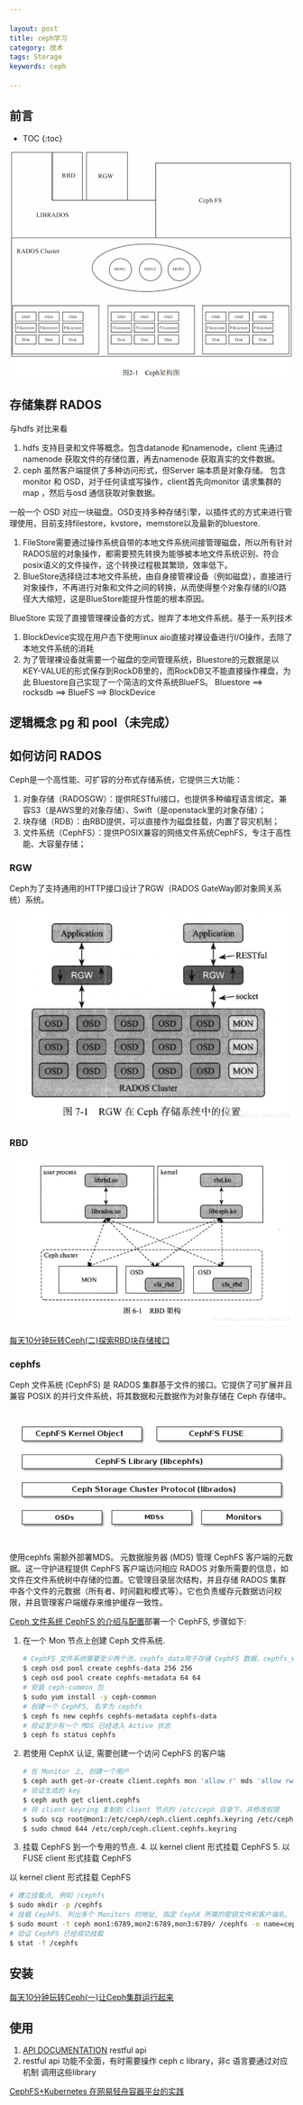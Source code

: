 ```yaml
---

layout: post
title: ceph学习
category: 技术
tags: Storage
keywords: ceph

---
```


## 前言

* TOC
{:toc}

![](/public/upload/storage/ceph_arch.png)

## 存储集群 RADOS

与hdfs 对比来看
1. hdfs 支持目录和文件等概念。包含datanode 和namenode，client 先通过namenode 获取文件的存储位置，再去namenode 获取真实的文件数据。
2. ceph 虽然客户端提供了多种访问形式，但Server 端本质是对象存储。 包含monitor 和 OSD，对于任何读或写操作，client首先向monitor 请求集群的map ，然后与osd 通信获取对象数据。

一般一个 OSD 对应一块磁盘。OSD支持多种存储引擎，以插件式的方式来进行管理使用，目前支持filestore，kvstore，memstore以及最新的bluestore.
1. FileStore需要通过操作系统自带的本地文件系统间接管理磁盘，所以所有针对RADOS层的对象操作，都需要预先转换为能够被本地文件系统识别、符合posix语义的文件操作，这个转换过程极其繁琐，效率低下。
2. BlueStore选择绕过本地文件系统，由自身接管裸设备（例如磁盘），直接进行对象操作，不再进行对象和文件之间的转换，从而使得整个对象存储的I/O路径大大缩短，这是BlueStore能提升性能的根本原因。 

BlueStore 实现了直接管理裸设备的方式，抛弃了本地文件系统。基于一系列技术
1. BlockDevice实现在用户态下使用linux aio直接对裸设备进行I/O操作，去除了本地文件系统的消耗
2. 为了管理裸设备就需要一个磁盘的空间管理系统，Bluestore的元数据是以KEY-VALUE的形式保存到RockDB里的，而RockDB又不能直接操作裸盘，为此 Bluestore自己实现了一个简洁的文件系统BlueFS。  Bluestore ==> rocksdb ==> BlueFS ==> BlockDevice

## 逻辑概念 pg 和 pool（未完成）
## 如何访问 RADOS

Ceph是一个高性能、可扩容的分布式存储系统，它提供三大功能：

1. 对象存储（RADOSGW）：提供RESTful接口，也提供多种编程语言绑定。兼容S3（是AWS里的对象存储）、Swift（是openstack里的对象存储）；
2. 块存储（RDB）：由RBD提供，可以直接作为磁盘挂载，内置了容灾机制；
3. 文件系统（CephFS）：提供POSIX兼容的网络文件系统CephFS，专注于高性能、大容量存储；

### RGW

Ceph为了支持通用的HTTP接口设计了RGW（RADOS GateWay即对象网关系统）系统。

![](/public/upload/storage/ceph_rgw.png)

### RBD

![](/public/upload/storage/ceph_rbd.png)

[每天10分钟玩转Ceph(二)探索RBD块存储接口](https://cloud.tencent.com/developer/article/1592961)
### cephfs

Ceph 文件系统 (CephFS) 是 RADOS 集群基于文件的接口。它提供了可扩展并且兼容 POSIX 的并行文件系统，将其数据和元数据作为对象存储在  Ceph 存储中。

![](/public/upload/storage/ceph_cephfs.png)


使用cephfs 需额外部署MDS。 元数据服务器 (MDS) 管理 CephFS 客户端的元数据。这一守护进程提供 CephFS 客户端访问相应 RADOS 对象所需要的信息，如文件在文件系统树中存储的位置。它管理目录层次结构，并且存储 RADOS 集群中各个文件的元数据（所有者、时间戳和模式等）。它也负责缓存元数据访问权限，并且管理客户端缓存来维护缓存一致性。


[Ceph 文件系统 CephFS 的介绍与配置](https://amito.me/2018/CephFS-Introduction-Installation-and-Configuration/)部署一个 CephFS, 步骤如下:

1. 在一个 Mon 节点上创建 Ceph 文件系统.

    ```sh
    # CephFS 文件系统需要至少两个池，cephfs_data用于存储 CephFS 数据，cephfs_metadata用于存储 CephFS 元数据。
    $ ceph osd pool create cephfs-data 256 256
    $ ceph osd pool create cephfs-metadata 64 64
    # 安装 ceph-common 包
    $ sudo yum install -y ceph-common
    # 创建一个 CephFS, 名字为 cephfs
    $ ceph fs new cephfs cephfs-metadata cephfs-data
    # 验证至少有一个 MDS 已经进入 Active 状态
    $ ceph fs status cephfs
    ```
2. 若使用 CephX 认证, 需要创建一个访问 CephFS 的客户端
    ```sh
    # 在 Monitor 上, 创建一个用户
    $ ceph auth get-or-create client.cephfs mon 'allow r' mds 'allow rw' osd 'allow rw pool=cephfs-data, allow rw pool=cephfs-metadata'
    # 验证生成的 key
    $ ceph auth get client.cephfs
    # 将 client keyring 复制到 client 节点的 /etc/ceph 目录下，并修改权限
    $ sudo scp root@mon1:/etc/ceph/ceph.client.cephfs.keyring /etc/ceph/ceph.client.cephfs.keyring
    $ sudo chmod 644 /etc/ceph/ceph.client.cephfs.keyring
    ```
3. 挂载 CephFS 到一个专用的节点.
    4. 以 kernel client 形式挂载 CephFS
    5. 以 FUSE client 形式挂载 CephFS

以 kernel client 形式挂载 CephFS

```sh
# 建立挂载点, 例如 /cephfs
$ sudo mkdir -p /cephfs
# 挂载 CephFS. 列出多个 Monitors 的地址, 指定 CephX 所需的密钥文件和客户端名, 注意不是 keyring file:
$ sudo mount -t ceph mon1:6789,mon2:6789,mon3:6789/ /cephfs -o name=cephfs,secretfile=/etc/ceph/cephfs.secret
# 验证 CephFS 已经成功挂载
$ stat -f /cephfs
```

## 安装

[每天10分钟玩转Ceph(一)让Ceph集群运行起来](https://cloud.tencent.com/developer/article/1592733)

## 使用

1. [API DOCUMENTATION](https://docs.ceph.com/en/latest/api/) restful api
2. restful api 功能不全面，有时需要操作 ceph c library，非c 语言要通过对应机制 调用这些library


[CephFS+Kubernetes 在网易轻舟容器平台的实践](https://mp.weixin.qq.com/s/lBVRrPHni75WZeJdDQ6BCg)